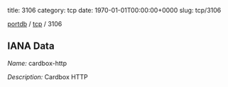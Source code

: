 title: 3106
category: tcp
date: 1970-01-01T00:00:00+0000
slug: tcp/3106

[portdb](/) / [tcp](/category/tcp.html) / 3106


## IANA Data

_Name:_ cardbox-http

_Description:_ Cardbox HTTP

